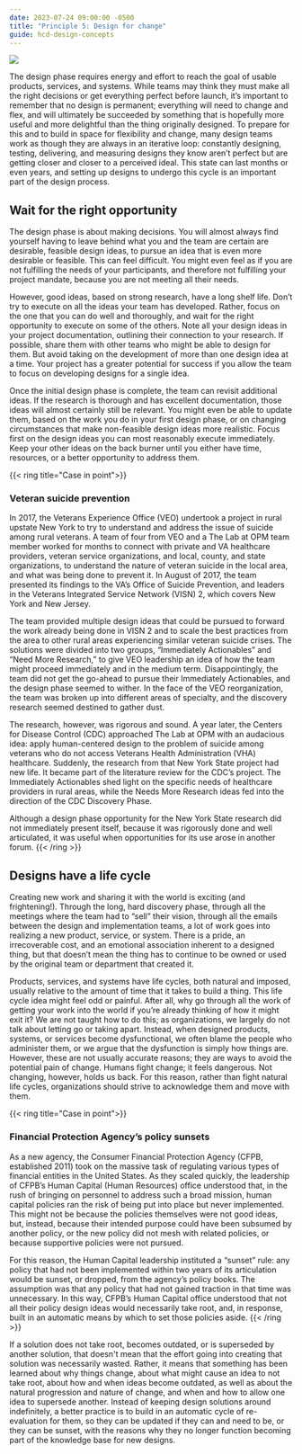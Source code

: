 ```yaml
---
date: 2023-07-24 09:00:00 -0500
title: "Principle 5: Design for change"
guide: hcd-design-concepts
---
```

[![](https://lh4.googleusercontent.com/A5WVCF4Z-NpaRhfE2rbriTAzNhtSPLwCEjozeeajAdlJiXhlqunlCNMArJ0p8KWkVqk8ufp8X5ZBS9v8TtA6LD6Xwywc8_-gwQ80V-fMzE1x_twpIanhYwvL5CMEBX7iqvISZ5mPkhI94AFFDq5MV5jTFKeBVmYiiGMcIhK2u0Vlraf-61f6c8BO5SKpdA)](https://the-lab-at-opm.github.io/website/assets/img/lab/hcd-guide/design/principles-change.svg)

The design phase requires energy and effort to reach the goal of usable products, services, and systems. While teams may think they must make all the right decisions or get everything perfect before launch, it’s important to remember that no design is permanent; everything will need to change and flex, and will ultimately be succeeded by something that is hopefully more useful and more delightful than the thing originally designed. To prepare for this and to build in space for flexibility and change, many design teams work as though they are always in an iterative loop: constantly designing, testing, delivering, and measuring designs they know aren’t perfect but are getting closer and closer to a perceived ideal. This state can last months or even years, and setting up designs to undergo this cycle is an important part of the design process.


## Wait for the right opportunity

The design phase is about making decisions. You will almost always find yourself having to leave behind what you and the team are certain are desirable, feasible design ideas, to pursue an idea that is even more desirable or feasible. This can feel difficult. You might even feel as if you are not fulfilling the needs of your participants, and therefore not fulfilling your project mandate, because you are not meeting all their needs.

However, good ideas, based on strong research, have a long shelf life. Don’t try to execute on all the ideas your team has developed. Rather, focus on the one that you can do well and thoroughly, and wait for the right opportunity to execute on some of the others. Note all your design ideas in your project documentation, outlining their connection to your research. If possible, share them with other teams who might be able to design for them. But avoid taking on the development of more than one design idea at a time. Your project has a greater potential for success if you allow the team to focus on developing designs for a single idea.

Once the initial design phase is complete, the team can revisit additional ideas. If the research is thorough and has excellent documentation, those ideas will almost certainly still be relevant. You might even be able to update them, based on the work you do in your first design phase, or on changing circumstances that make non-feasible design ideas more realistic. Focus first on the design ideas you can most reasonably execute immediately. Keep your other ideas on the back burner until you either have time, resources, or a better opportunity to address them.

{{< ring title="Case in point">}}
### Veteran suicide prevention

In 2017, the Veterans Experience Office (VEO) undertook a project in rural upstate New York to try to understand and address the issue of suicide among rural veterans. A team of four from VEO and a The Lab at OPM team member worked for months to connect with private and VA healthcare providers, veteran service organizations, and local, county, and state organizations, to understand the nature of veteran suicide in the local area, and what was being done to prevent it. In August of 2017, the team presented its findings to the VA’s Office of Suicide Prevention, and leaders in the Veterans Integrated Service Network (VISN) 2, which covers New York and New Jersey.

The team provided multiple design ideas that could be pursued to forward the work already being done in VISN 2 and to scale the best practices from the area to other rural areas experiencing similar veteran suicide crises. The solutions were divided into two groups, “Immediately Actionables” and “Need More Research,” to give VEO leadership an idea of how the team might proceed immediately and in the medium term. Disappointingly, the team did not get the go-ahead to pursue their Immediately Actionables, and the design phase seemed to wither. In the face of the VEO reorganization, the team was broken up into different areas of specialty, and the discovery research seemed destined to gather dust.

The research, however, was rigorous and sound. A year later, the Centers for Disease Control (CDC) approached The Lab at OPM with an audacious idea: apply human-centered design to the problem of suicide among veterans who do not access Veterans Health Administration (VHA) healthcare. Suddenly, the research from that New York State project had new life. It became part of the literature review for the CDC’s project. The Immediately Actionables shed light on the specific needs of healthcare providers in rural areas, while the Needs More Research ideas fed into the direction of the CDC Discovery Phase.

Although a design phase opportunity for the New York State research did not immediately present itself, because it was rigorously done and well articulated, it was useful when opportunities for its use arose in another forum.
{{< /ring >}}

## Designs have a life cycle

Creating new work and sharing it with the world is exciting (and frightening!). Through the long, hard discovery phase, through all the meetings where the team had to “sell” their vision, through all the emails between the design and implementation teams, a lot of work goes into realizing a new product, service, or system. There is a pride, an irrecoverable cost, and an emotional association inherent to a designed thing, but that doesn’t mean the thing has to continue to be owned or used by the original team or department that created it.

Products, services, and systems have life cycles, both natural and imposed, usually relative to the amount of time that it takes to build a thing. This life cycle idea might feel odd or painful. After all, why go through all the work of getting your work into the world if you’re already thinking of how it might exit it? We are not taught how to do this; as organizations, we largely do not talk about letting go or taking apart. Instead, when designed products, systems, or services become dysfunctional, we often blame the people who administer them, or we argue that the dysfunction is simply how things are. However, these are not usually accurate reasons; they are ways to avoid the potential pain of change. Humans fight change; it feels dangerous. Not changing, however, holds us back. For this reason, rather than fight natural life cycles, organizations should strive to acknowledge them and move with them.

{{< ring title="Case in point">}}
### Financial Protection Agency’s policy sunsets

As a new agency, the Consumer Financial Protection Agency (CFPB, established 2011) took on the massive task of regulating various types of financial entities in the United States. As they scaled quickly, the leadership of CFPB’s Human Capital (Human Resources) office understood that, in the rush of bringing on personnel to address such a broad mission, human capital policies ran the risk of being put into place but never implemented. This might not be because the policies themselves were not good ideas, but, instead, because their intended purpose could have been subsumed by another policy, or the new policy did not mesh with related policies, or because supportive policies were not pursued.

For this reason, the Human Capital leadership instituted a “sunset” rule: any policy that had not been implemented within two years of its articulation would be sunset, or dropped, from the agency’s policy books. The assumption was that any policy that had not gained traction in that time was unnecessary. In this way, CFPB’s Human Capital office understood that not all their policy design ideas would necessarily take root, and, in response, built in an automatic means by which to set those policies aside.
{{< /ring >}}

If a solution does not take root, becomes outdated, or is superseded by another solution, that doesn't mean that the effort going into creating that solution was necessarily wasted. Rather, it means that something has been learned about why things change, about what might cause an idea to not take root, about how and when ideas become outdated, as well as about the natural progression and nature of change, and when and how to allow one idea to supersede another. Instead of keeping design solutions around indefinitely, a better practice is to build in an automatic cycle of re-evaluation for them, so they can be updated if they can and need to be, or they can be sunset, with the reasons why they no longer function becoming part of the knowledge base for new designs.
